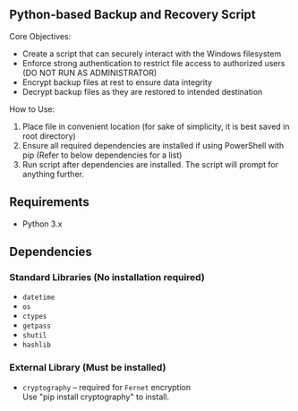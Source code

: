 ## Python-based Backup and Recovery Script
Core Objectives:<br/>
- Create a script that can securely interact with the Windows filesystem<br/>
- Enforce strong authentication to restrict file access to authorized users (DO NOT RUN AS ADMINISTRATOR)<br/>
- Encrypt backup files at rest to ensure data integrity<br/>
- Decrypt backup files as they are restored to intended destination<br/>

How to Use:
1. Place file in convenient location (for sake of simplicity, it is best saved in root directory)
2. Ensure all required dependencies are installed if using PowerShell with pip (Refer to below dependencies for a list)
3. Run script after dependencies are installed.  The script will prompt for anything further.

## Requirements
- Python 3.x

## Dependencies

### Standard Libraries (No installation required)
- `datetime`
- `os`
- `ctypes`
- `getpass`
- `shutil`
- `hashlib`

### External Library (Must be installed)
- `cryptography` – required for `Fernet` encryption <br/>
Use "pip install cryptography" to install.
